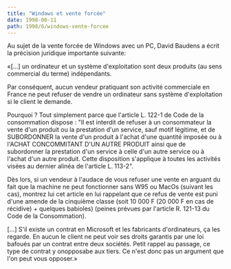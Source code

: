 ```yaml
---
title: "Windows et vente forcée"
date: 1998-06-11
path: 1998/6/windows-vente-forcee
---
```


<P>
Au sujet de la vente forcée de Windows avec un PC, David Baudens a écrit la
précision juridique importante suivante:
</P>

<P>«[...] un ordinateur et un système d'exploitation sont deux produits
(au sens commercial du terme) indépendants.  </P>

<P> Par conséquent, aucun vendeur pratiquant son activité commerciale en
France ne peut refuser de vendre un ordinateur sans système d'exploitation
si le client le demande.  </P>

<P> Pourquoi ? Tout simplement parce que l'article L. 122-1 de Code de
la consommation dispose : "Il est interdit de refuser à un consommateur
la vente d'un produit ou la prestation d'un service, sauf motif légitime,
et de SUBORDONNER la vente d'un produit à l'achat d'une quantité imposée
ou à l'ACHAT CONCOMMITANT D'UN AUTRE PRODUIT ainsi que de subordonner
la prestation d'un service à celle d'un autre service ou à l'achat d'un
autre produit.  Cette disposition s'applique à toutes les activités
visées au dernier alinéa de l'article L. 113-2".  </P>

<P>Dès lors, si un vendeur à l'audace de vous refuser une vente en
arguant du fait que la machine ne peut fonctionner sans W95 ou MacOs
(suivant les cas), montrez lui cet article en lui rappelant que ce refus
de vente est puni d'une amende de la cinquième classe (soit 10 000 F
(20 000 F en cas de récidive) + quelques babioles) (peines prévues par
l'article R. 121-13 du Code de la Consommation).  </P>

<P>[...] S'il existe un contrat en Microsoft et les fabricants
d'ordinateurs, ça les regarde. En aucun le client ne peut voir ses droits
garantis par une loi bafoués par un contrat entre deux sociétés. Petit
rappel au passage, ce type de contrat y onopposabe aux tiers. Ce n'est
donc pas un argument que l'on peut vous opposer.»
</P>


